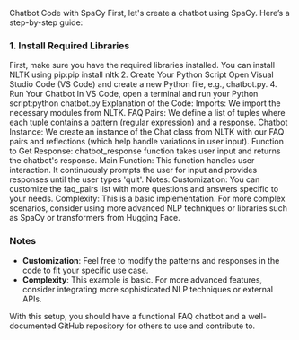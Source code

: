 Chatbot Code with SpaCy
First, let's create a chatbot using SpaCy. Here’s a step-by-step guide:
### 1. Install Required Libraries
First, make sure you have the required libraries installed. You can install NLTK using pip:pip install nltk
2. Create Your Python Script
Open Visual Studio Code (VS Code) and create a new Python file, e.g., chatbot.py.
4. Run Your Chatbot
In VS Code, open a terminal and run your Python script:python chatbot.py
Explanation of the Code:
Imports: We import the necessary modules from NLTK.
FAQ Pairs: We define a list of tuples where each tuple contains a pattern (regular expression) and a response.
Chatbot Instance: We create an instance of the Chat class from NLTK with our FAQ pairs and reflections (which help handle variations in user input).
Function to Get Response: chatbot_response function takes user input and returns the chatbot's response.
Main Function: This function handles user interaction. It continuously prompts the user for input and provides responses until the user types 'quit'.
Notes:
Customization: You can customize the faq_pairs list with more questions and answers specific to your needs.
Complexity: This is a basic implementation. For more complex scenarios, consider using more advanced NLP techniques or libraries such as SpaCy or transformers from Hugging Face.

### Notes

- **Customization**: Feel free to modify the patterns and responses in the code to fit your specific use case.
- **Complexity**: This example is basic. For more advanced features, consider integrating more sophisticated NLP techniques or external APIs.

With this setup, you should have a functional FAQ chatbot and a well-documented GitHub repository for others to use and contribute to.
